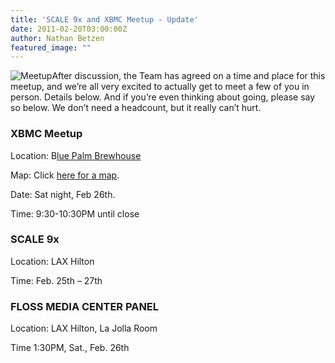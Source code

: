 ```yaml
---
title: 'SCALE 9x and XBMC Meetup - Update'
date: 2011-02-20T03:00:00Z
author: Nathan Betzen
featured_image: ""
---
```

![Meetup](https://www.joshrimer.com/wp-content/uploads/2010/07/meetup_logo_1.png "Meetup")After discussion, the Team has agreed on a time and place for this meetup, and we’re all very excited to actually get to meet a few of you in person. Details below. And if you’re even thinking about going, please say so below. We don’t need a headcount, but it really can’t hurt.

 ### XBMC Meetup

 Location: B[lue Palm Brewhouse](https://www.bluepalmsbrewhouse.com/pages/home.html "Blue Palms Brewhouse")

 Map: Click [here for a map](http://maps.google.com/maps?um=1&amp;ie=UTF-8&amp;q=blue+palm+los+angeles&amp;fb=1&amp;gl=us&amp;hq=blue+palm&amp;hnear=Los+Angeles,+CA&amp;ei=PRFjTaicJMH78AaTxs2YDA&amp;sa=X&amp;oi=local_group&amp;ct=image&amp;resnum=2&amp;ved=0CAQQtgMwAQ "Blue Palms Brewhouse Map").

 Date: Sat night, Feb 26th.

 Time: 9:30-10:30PM until close

 ### SCALE 9x

 Location: LAX Hilton

 Time: Feb. 25th – 27th

 ### FLOSS MEDIA CENTER PANEL

 Location: LAX Hilton, La Jolla Room

 Time 1:30PM, Sat., Feb. 26th

 